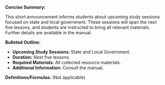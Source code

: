 **Concise Summary:**

This short announcement informs students about upcoming study sessions focused on state and local government.  These sessions will span the next five lessons, and students are instructed to bring all relevant materials.  Further details are available in the manual.


**Bulleted Outline:**

* **Upcoming Study Sessions:** State and Local Government.
* **Duration:** Next five lessons.
* **Required Materials:** All collected resource materials.
* **Additional Information:** Consult the manual.


**Definitions/Formulas:**  (Not applicable)
